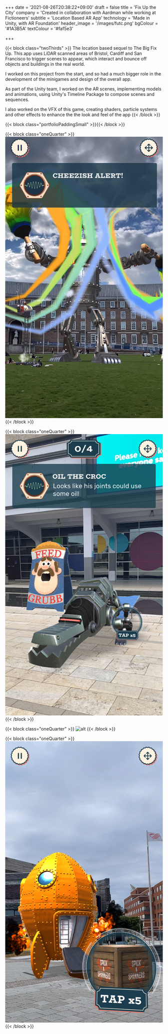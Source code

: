 +++
date = '2021-08-26T20:38:22+09:00'
draft = false
title = 'Fix Up the City'
company = 'Created in collaboration with Aardman while working at Fictioneers'
subtitle = 'Location Based AR App'
technology = 'Made in Unity, with AR Foundation'
header_image = '/images/futc.png'
bgColour = '#1A3B5A'
textColour = '#faf5e3'

+++

{{< block class="twoThirds" >}}
 The location based sequel to The Big Fix Up. This app uses LiDAR scanned areas of Bristol, Cardiff and San Francisco to trigger scenes to appear, which interact and bounce off objects and buildings in the real world.

I worked on this project from the start, and so had a much bigger role in the development of the minigames and design of the overall app.

As part of the Unity team, I worked on the AR scenes, implementing models and animations, using Unity's Timeline Package to compose scenes and sequences.

I also worked on the VFX of this game, creating shaders, particle systems and other effects to enhance the the look and feel of the app 
{{< /block >}}

{{< block class="portfolioPaddingSmall" >}}{{< /block >}}

{{< block class="oneQuarter" >}}
![alt](imgs/blb.png "portfolioImg")
{{< /block >}}

{{< block class="oneQuarter" >}}
![alt](imgs/croc.png "portfolioImg")
{{< /block >}}

{{< block class="oneQuarter" >}}
![alt](imgs/freegromit.png "portfolioImg")
{{< /block >}}

{{< block class="oneQuarter" >}}
![alt](imgs/rocket.png "portfolioImg")
{{< /block >}}



